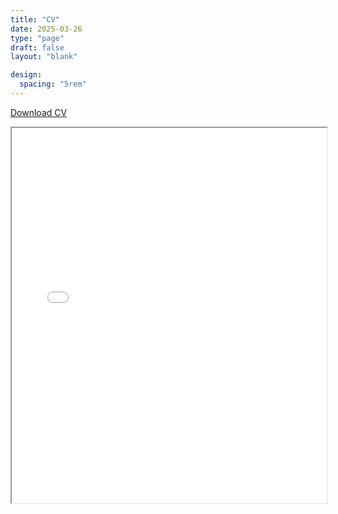 ```yaml
---
title: "CV"
date: 2025-03-26
type: "page"
draft: false
layout: "blank"

design:
  spacing: "5rem"
---
```

<a href="/uploads/resume.pdf" class="btn btn-primary">Download CV</a>

<iframe src="/uploads/resume.pdf" width="100%" height="600px"></iframe>
